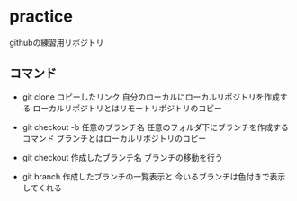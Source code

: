 # practice
githubの練習用リポジトリ

## コマンド
- git clone コピーしたリンク
  自分のローカルにローカルリポジトリを作成する
  ローカルリポジトリとはリモートリポジトリのコピー
  
- git checkout -b 任意のブランチ名
  任意のフォルダ下にブランチを作成するコマンド
  ブランチとはローカルリポジトリのコピー
  
- git checkout 作成したブランチ名
  ブランチの移動を行う
  
- git branch
  作成したブランチの一覧表示と
  今いるブランチは色付きで表示してくれる
